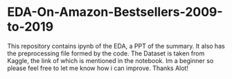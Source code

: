 # EDA-On-Amazon-Bestsellers-2009-to-2019
This repository contains ipynb of the EDA, a PPT of the summary. It also has the preprocessing file formed by the code.
The Dataset is taken from Kaggle, the link of which is mentioned in the notebook.
Im a beginner so please feel free to let me know how i can improve. Thanks Alot!
